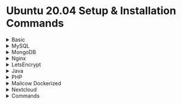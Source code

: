# **Ubuntu 20.04 Setup & Installation Commands**

<details>
  <summary>Basic</summary>

## Basic Conf
```sh
apt update
apt upgrade

adduser username
usermod -aG sudo username

ufw allow OpenSSH
ufw enable
```

## Key Auth Only
```sh
nano /etc/ssh/sshd_config

PasswordAuthentication no
ChallengeResponseAuthentication no
UsePAM yes
```

## Timezone
```sh
timedatectl set-timezone Europe/Berlin
```
</details>

<details>
  <summary>MySQL</summary>

## MySQL
```sh
apt install mysql-server
mysql_secure_installation

mysql
CREATE USER 'username'@'localhost' IDENTIFIED BY 'password';
GRANT CREATE, ALTER, DROP, INSERT, UPDATE, DELETE, SELECT, REFERENCES, RELOAD on *.* TO 'username'@'localhost' WITH GRANT OPTION;
FLUSH PRIVILEGES;
exit

systemctl enable mysql
```
### MySQL Test
```sh
mysqladmin -p -u username version
```
</details>
<details>
  <summary>MongoDB</summary>
    
## MongoDB
```sh
curl -fsSL https://www.mongodb.org/static/pgp/server-4.4.asc | sudo apt-key add -
echo "deb [ arch=amd64,arm64 ] https://repo.mongodb.org/apt/ubuntu focal/mongodb-org/4.4 multiverse" | sudo tee /etc/apt/sources.list.d/mongodb-org-4.4.list
apt update
apt install mongodb-org

systemctl start mongod.service
systemctl enable mongod
```
### MongoDB Test
```sh
mongo --eval 'db.runCommand({ connectionStatus: 1 })'
```
### MongoDB Secure
```sh
mongo
use admin

db.createUser(
    {
        user: "username",
        pwd: passwordPrompt(),
        roles: [ { role: "root", db: "admin" } ]
    }
)

exit

nano /etc/mongod.conf

security:
  authorization: "enabled"

systemctl restart mongod
```
</details>

<details>
  <summary>Nginx</summary>

## Nginx
```sh
apt install nginx
ufw allow 'Nginx Full'
systemctl enable nginx
```
### Enable Nginx Conf
```sh
ln -s /etc/nginx/sites-available/example.com /etc/nginx/sites-enabled/
```
## Nginx Conf Folder
```sh
server {
    listen 80;
    listen [::]:80;

    root /var/www/example.com;
    server_name example.com www.example.com;
    index index.html index.htm;
}
```
## Nginx Conf Reverse Proxy
```sh
server {
    listen 80;
    listen [::]:80;
    server_name sub.example.com;
        
    location / {
        proxy_pass http://127.0.0.1:8080;
        proxy_set_header X-Forwarded-For $proxy_add_x_forwarded_for;
        proxy_set_header X-Forwarded-Proto $scheme;
        proxy_set_header X-Forwarded-Port $server_port;
    }
}
```
### Redirect to Https and Non-www
```sh
if ($host = www.example.com) {
    return 301 https://example.com$request_uri;
}
```
</details>

<details>
  <summary>LetsEncrypt</summary>
    
## LetsEncrypt
```sh
apt install certbot python3-certbot-nginx

certbot --nginx -d example.com -d www.example.com
```
### Test LetsEncrypt
```sh
systemctl status certbot.timer
certbot renew --dry-run
```
</details>

<details>
  <summary>Java</summary>
    
## Java
```sh
apt install default-jre
```
</details>

<details>
  <summary>PHP</summary>
    
## PHP
```sh
apt-get install php-fpm php-mysql
```
### PHP Secure
```sh
nano /etc/php/7.4/fpm/php.ini

Change
;cgi.fix_pathinfo=1
to
cgi.fix_pathinfo=0

systemctl restart php7.4-fpm
```
### PHP Nginx
```sh
server {
    listen 80;
    listen [::]:80;
    
    server_name example.com www.example.com;
    root /var/www/example.com;

    index index.html index.htm index.php;

    location / {
        try_files $uri $uri/ =404;
    }

    location ~ \.php$ {
        include snippets/fastcgi-php.conf;
        fastcgi_pass unix:/var/run/php/php7.4-fpm.sock;
     }
}
```
</details>

<details>
  <summary>Mailcow Dockerized</summary>
    
## Mailcow Dockerized
Type | Host | Value
--- | --- | ---
A Record | mail | Server-IP
CNAME Record | autoconfig | mail.example.com
CNAME Record | autodiscover | mail.example.com
TXT Record | @ | v=spf1 mx ~all
TXT Record | _dmarc | v=DMARC1; p=reject; rua=mailto:mailauth-reports@example.com
MX Record | @ | mail.example.com (Priority 10)
PTR (Reverse DNS) | Server-IP | mail.example.com

### Mailcow Installation
```sh
apt install curl nano git apt-transport-https ca-certificates gnupg2 software-properties-common -y

wget -q https://download.docker.com/linux/ubuntu/gpg -O- | apt-key add -
add-apt-repository "deb [arch=amd64] https://download.docker.com/linux/ubuntu $(lsb_release -cs) stable"

apt update
apt install docker-ce docker-ce-cli -y

curl -L https://github.com/docker/compose/releases/download/$(curl -Ls https://www.servercow.de/docker-compose/latest.php)/docker-compose-$(uname -s)-$(uname -m) > /usr/local/bin/docker-compose
chmod +x /usr/local/bin/docker-compose

cd /opt
git clone https://github.com/mailcow/mailcow-dockerized
cd mailcow-dockerized
./generate_config.sh

docker-compose pull
docker-compose up -d
```

### Mailcow Config
1. Navigate to mail.example.com
2. Login with admin:moohoo
3. Edit Administrator details and change password
4. Click Configuration in top menu > Mail Setup
5. Domains > Add domain and restart SOGo
6. Mailboxes > Add mailbox


### DKIM Config
1. Configuration > ARC/DKIM keys
2. Put in domain in input field
3. DKIM key length > 2048 bits
4. Click "Add"
5. Copy whole key starting with v=DKIM1;k=rsa;t=s;s=email;p=
6. Add following DNS Record

Type | Host | Value
--- | --- | ---
TXT Record | dkim._domainkey | v=DKIM1;k=rsa;t=s;s=email;p= [...]

7. Test the rating on mail-tester.com to not get added to blocklists

### Third Party Use
Type | Protocol | Hostname | Port | SSL | Auth
--- | --- | --- | --- | --- | ---
Incoming | IMAP | mail.example.com | 993 | SSL/TLS | Mailbox User
Incoming | POP3 | mail.example.com | 995 | SSL/TLS | Mailbox User
Outgoing | SMTP | mail.example.com | 587 | STARTTLS | Mailbox User
</details>
<details>
  <summary>Nextcloud</summary>

## Nextcloud with Nginx
### PHP Preconf
```sh
apt install php-imagick php7.4-common php7.4-mysql php7.4-fpm php7.4-gd php7.4-json php7.4-curl  php7.4-zip php7.4-xml php7.4-mbstring php7.4-bz2 php7.4-intl php7.4-bcmath php7.4-gmp

nano /etc/php/7.4/fpm/php.ini
memory_limit = 512M
upload_max_filesize = 512M

nano /etc/php/7.4/fpm/pool.d/www.conf
clear_env = no

systemctl restart php7.4-fpm
```
### MySQL Database
```sh
mysql
CREATE DATABASE nextcloud;
CREATE USER nextcloud@localhost IDENTIFIED BY 'password';
GRANT ALL PRIVILEGES ON nextcloud.* TO nextcloud@localhost IDENTIFIED BY 'password';
FLUSH PRIVILEGES;
exit
```

### Install Nextcloud
```sh
apt install wget unzip zip -y
cd /var/www/
wget https://download.nextcloud.com/server/releases/latest.zip
unzip latest.zip
sudo chown -R www-data:www-data /var/www/nextcloud
rm latest.zip

mkdir /usr/share/nginx/nextcloud-data
chown www-data:www-data /usr/share/nginx/nextcloud-data -R
```

### Nginx
[NGINX CONFIG](cloud.example.com.txt)
```sh
nano /etc/nginx/sites-available/cloud.example.com

(put in config from above and change server_name and root folder)

ln -s /etc/nginx/sites-available/cloud.example.com /etc/nginx/sites-enabled/
nginx -t 
systemctl restart nginx

certbot --nginx --redirect --staple-ocsp -d cloud.example.com
```

### HSTS
```sh
nano /etc/nginx/sites-available/cloud.example.com

listen 443 ssl http2; # managed by Certbot

(under listen and ssl) >
add_header Strict-Transport-Security "max-age=31536000" always;

nginx -t
systemctl reload nginx
```

### UFW
```sh
ufw allow ssh
ufw allow http
ufw allow https
```

### Finish Installation
1. Navigate to cloud.example.com
2. Input Admin Credentials
3. Folder: /usr/share/nginx/nextcloud-data
4. Previously created sql credentials
</details>
<details>
  <summary>Commands</summary>
    
# **Ubuntu 20.04 Commands**
### Journal
```sh
journalctl -u service -n 500
```
</details>
